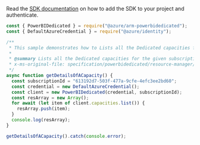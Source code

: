 Read the [SDK documentation](https://github.com/Azure/azure-sdk-for-js/blob/%40azure%2Farm-powerbidedicated_3.0.1/sdk/powerbidedicated/arm-powerbidedicated/README.md) on how to add the SDK to your project and authenticate.

```javascript
const { PowerBIDedicated } = require("@azure/arm-powerbidedicated");
const { DefaultAzureCredential } = require("@azure/identity");

/**
 * This sample demonstrates how to Lists all the Dedicated capacities for the given subscription.
 *
 * @summary Lists all the Dedicated capacities for the given subscription.
 * x-ms-original-file: specification/powerbidedicated/resource-manager/Microsoft.PowerBIdedicated/stable/2021-01-01/examples/listCapacitiesInSubscription.json
 */
async function getDetailsOfACapacity() {
  const subscriptionId = "613192d7-503f-477a-9cfe-4efc3ee2bd60";
  const credential = new DefaultAzureCredential();
  const client = new PowerBIDedicated(credential, subscriptionId);
  const resArray = new Array();
  for await (let item of client.capacities.list()) {
    resArray.push(item);
  }
  console.log(resArray);
}

getDetailsOfACapacity().catch(console.error);
```
